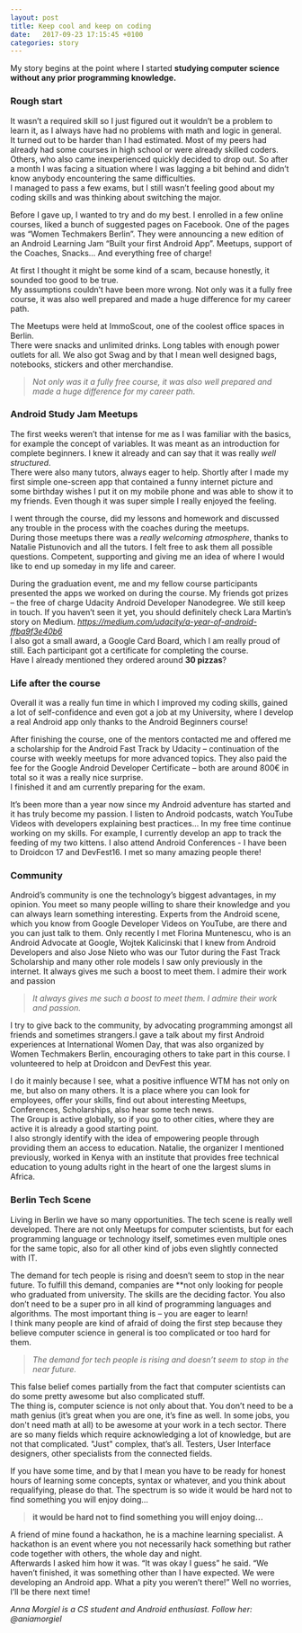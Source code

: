```yaml
---
layout: post
title: Keep cool and keep on coding
date:   2017-09-23 17:15:45 +0100
categories: story
---
```


My story begins at the point where I started **studying computer science without any prior programming knowledge.**


### Rough start
It wasn’t a required skill so I just figured out it wouldn’t be a problem to learn it, as I always have had no problems with math and logic in general.  
It turned out to be harder than I had estimated. Most of my peers had already had some courses in high school or were already skilled coders. Others, who also came inexperienced quickly decided to drop out. So after a month I was facing a situation where I was lagging a bit behind and didn’t know anybody encountering the same difficulties.  
I managed to pass a few exams, but I still wasn’t feeling good about my coding skills and was thinking about switching the major.


Before I gave up, I wanted to try and do my best. I enrolled in a few online courses, liked a bunch of suggested pages on Facebook. One of the pages was “Women Techmakers Berlin”. They were announcing a new edition of an Android Learning Jam “Built your first Android App”. Meetups, support of the Coaches, Snacks… And everything free of charge!  


At first I thought it might be some kind of a scam, because honestly, it sounded too good to be true.   
My assumptions couldn’t have been more wrong. Not only was it a fully free course, it was also well prepared and made a huge difference for my career path.  


The Meetups were held at ImmoScout, one of the coolest office spaces in Berlin.  
There were snacks and unlimited drinks. Long tables with enough power outlets for all. We also got Swag and by that I mean well designed bags, notebooks, stickers and other merchandise. 

>*Not only was it a fully free course, it was also well prepared and made a huge difference for my career path.*

### Android Study Jam Meetups
The first weeks weren’t that intense for me as I was familiar with the basics, for example the concept of variables. It was meant as an introduction for complete beginners. I knew it already and can say that it was really *well structured*.  
There were also many tutors, always eager to help. Shortly after I made my first simple one-screen app that contained a funny internet picture and some birthday wishes I put it on my mobile phone and was able to show it to my friends. Even though it was super simple I really enjoyed the feeling.  


I went through the course, did my lessons and homework and discussed any trouble in the process with the coaches during the meetups.   
During those meetups there was a *really welcoming atmosphere*, thanks to Natalie Pistunovich and all the tutors. I felt free to ask them all possible questions. Competent, supporting and giving me an idea of where I would like to end up someday in my life and career.


During the graduation event, me and my fellow course participants presented the apps we worked on during the course. My friends got prizes – the free of charge Udacity Android Developer Nanodegree. We still keep in touch. If you haven’t seen it yet, you should definitely check Lara Martin’s story on Medium. *https://medium.com/udacity/a-year-of-android-ffba9f3e40b6*  
I also got a small award, a Google Card Board, which I am really proud of still. Each participant got a certificate for completing the course.  
Have I already mentioned they ordered around **30 pizzas**?

### Life after the course
Overall it was a really fun time in which I improved my coding skills, gained a lot of self-confidence and even got a job at my University, where I develop a real Android app only thanks to the Android Beginners course!  


After finishing the course, one of the mentors contacted me and offered me a scholarship for the Android Fast Track by Udacity – continuation of the course with weekly meetups for more advanced topics. They also paid the fee for the Google Android Developer Certificate – both are around 800€ in total so it was a really nice surprise.  
I finished it and am currently preparing for the exam.


It’s been more than a year now since my Android adventure has started and it has truly become my passion. I listen to Android podcasts, watch YouTube Videos with developers explaining best practices... In my free time continue working on my skills. For example, I currently develop an app to track the feeding of my two kittens. I also attend Android Conferences - I have been to Droidcon 17 and DevFest16. I met so many amazing people there!

### Community
Android’s community is one the technology’s biggest advantages, in my opinion. You meet so many people willing to share their knowledge and you can always learn something interesting. Experts from the Android scene, which you  know from Google Developer Videos on YouTube, are there and you can just talk to them. Only recently I met Florina Muntenescu, who is an Android Advocate at Google, Wojtek Kalicinski that I knew from Android Developers and also Jose Nieto who was our Tutor during the Fast Track Scholarship and many other role models I saw only previously in the internet. It always gives me such a boost to meet them. I admire their work and passion 
>*It always gives me such a boost to meet them. I admire their work and passion.*


I try to give back to the community, by advocating programming amongst all friends and sometimes strangers.I gave a talk about my first Android experiences at International Women Day, that was also organized by Women Techmakers Berlin, encouraging others to take part in this course. I volunteered to help at Droidcon and DevFest this year.  

I do it mainly because I see, what a positive influence WTM has not only on me, but also on many others. It is a place where you can look for employees, offer your skills, find out about interesting Meetups, Conferences, Scholarships, also hear some tech news.  
The Group is active globally, so if you go to other cities, where they are active it is already a good starting point.  
I also strongly identify with the idea of empowering people through providing them an access to education. Natalie, the organizer I mentioned previously, worked in Kenya with an institute that provides free technical education to young adults right in the heart of one the largest slums in Africa.  

### Berlin Tech Scene

Living in Berlin we have so many opportunities. The tech scene is really well developed. There are not only Meetups for computer scientists, but for each programming language or technology itself, sometimes even multiple ones for the same topic, also for all other kind of jobs even slightly connected with IT.  


The demand for tech people is rising and doesn’t seem to stop in the near future. To fulfill this demand, companies are **not only looking for people who graduated from university. The skills are the deciding factor. You also don’t need to be a super pro in all kind of programming languages and algorithms. The most important thing is – you are eager to learn!  
I think many people are kind of afraid of doing the first step because they believe computer science in general is too complicated or too hard for them.  

>*The demand for tech people is rising and doesn’t seem to stop in the near future.*

This false belief comes partially from the fact that computer scientists can do some pretty awesome but also complicated stuff.  
The thing is, computer science is not only about that. You don’t need to be a math genius (it’s great when you are one, it’s fine as well. In some jobs, you don't need math at all) to be awesome at your work in a tech sector. There are so many fields which require acknowledging a lot of knowledge, but are not that complicated. "Just" complex, that’s all. 
Testers, User Interface designers, other specialists from the connected fields.

If you have some time, and by that I mean you have to be ready for honest hours of learning some concepts, syntax or whatever, and you think about requalifying, please do that. The spectrum is so wide it would be hard not to find something you will enjoy doing…

>**it would be hard not to find something you will enjoy doing…**

A friend of mine found a hackathon, he is a machine learning specialist. A hackathon is an event where you not necessarily hack something but rather code together with others, the whole day and night.  
Afterwards I asked him how it was. “It was okay I guess” he said. “We haven’t finished, it was something other than I have expected. We were developing an Android app. What a pity you weren’t there!”  Well no worries, I’ll be there next time!

_Anna Morgiel is a CS student and Android enthusiast. Follow her: @aniamorgiel_ 

